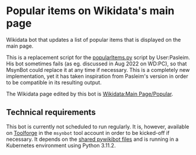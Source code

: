 # Popular items on Wikidata's main page
Wikidata bot that updates a list of popular items that is displayed on the main page.

This is a replacement script for the [popularItems.py](https://github.com/Pascalco/DeltaBot/blob/master/popularItems.py) script by User:Pasleim. His bot sometimes fails (as eg. discussed in Aug 2022 on WD:PC), so that MsynBot could replace it at any time if necessary. This is a completely new implementation, yet it has taken inspiration from Pasleim's version in order to be compatible in its resulting output.

The Wikidata page edited by this bot is [Wikidata:Main Page/Popular](https://www.wikidata.org/wiki/Wikidata:Main_Page/Popular).

## Technical requirements
This bot is currently not scheduled to run regularly. It is, however, available on [Toolforge](https://wikitech.wikimedia.org/wiki/Portal:Toolforge) in the `msynbot` tool account in order to be kicked-off if necessary. It depends on the [shared pywikibot files](https://wikitech.wikimedia.org/wiki/Help:Toolforge/Pywikibot#Using_the_shared_Pywikibot_files_(recommended_setup)) and is running in a Kubernetes environment using Python 3.11.2.
